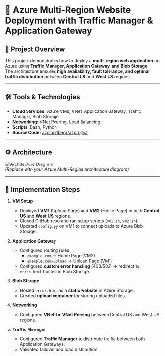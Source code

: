 # 🚀 Azure Multi-Region Website Deployment with Traffic Manager & Application Gateway

## 📌 Project Overview
This project demonstrates how to deploy a **multi-region web application** on Azure using **Traffic Manager, Application Gateway, and Blob Storage**.  
The architecture ensures **high availability, fault tolerance, and optimal traffic distribution** between **Central US** and **West US** regions.  

---

## 🛠️ Tools & Technologies
- **Cloud Services:** Azure VMs, VNet, Application Gateway, Traffic Manager, Blob Storage  
- **Networking:** VNet Peering, Load Balancing  
- **Scripts:** Bash, Python  
- **Source Code:** [azcloudberg/azproject](https://github.com/azcloudberg/azproject)  

---

## ⚙️ Architecture
![Architecture Diagram](screenshots/architecture.png)  
*(Replace with your Azure Multi-Region architecture diagram)*  

---

## 🚀 Implementation Steps
1. **VM Setup**
   - Deployed **VM1** (Upload Page) and **VM2** (Home Page) in both **Central US** and **West US** regions.  
   - Cloned GitHub repo and ran setup scripts (`vm1.sh`, `vm2.sh`).  
   - Updated `config.py` on VM1 to connect uploads to Azure Blob Storage.  

2. **Application Gateway**
   - Configured routing rules:  
     - `example.com` → Home Page (VM2)  
     - `example.com/upload` → Upload Page (VM1)  
   - Configured **custom error handling** (403/502) → redirect to `error.html` hosted in Blob Storage.  

3. **Blob Storage**
   - Hosted `error.html` as a **static website** in Azure Storage.  
   - Created **upload container** for storing uploaded files.  

4. **Networking**
   - Configured **VNet-to-VNet Peering** between Central US and West US regions.  

5. **Traffic Manager**
   - Configured **Traffic Manager** to distribute traffic between both Application Gateways.  
   - Validated failover and load distribution.  
